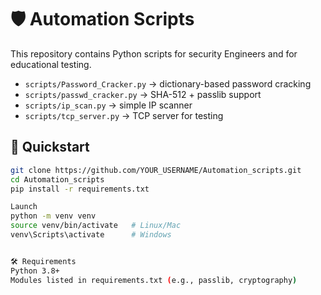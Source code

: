 # 🛡️ Automation Scripts

This repository contains Python scripts for security Engineers and for educational testing.

- `scripts/Password_Cracker.py` → dictionary-based password cracking
- `scripts/passwd_cracker.py` → SHA-512 + passlib support
- `scripts/ip_scan.py` → simple IP scanner
- `scripts/tcp_server.py` → TCP server for testing

## 🚀 Quickstart
```bash
git clone https://github.com/YOUR_USERNAME/Automation_scripts.git
cd Automation_scripts
pip install -r requirements.txt

Launch
python -m venv venv
source venv/bin/activate   # Linux/Mac
venv\Scripts\activate      # Windows


🛠 Requirements
Python 3.8+
Modules listed in requirements.txt (e.g., passlib, cryptography)
